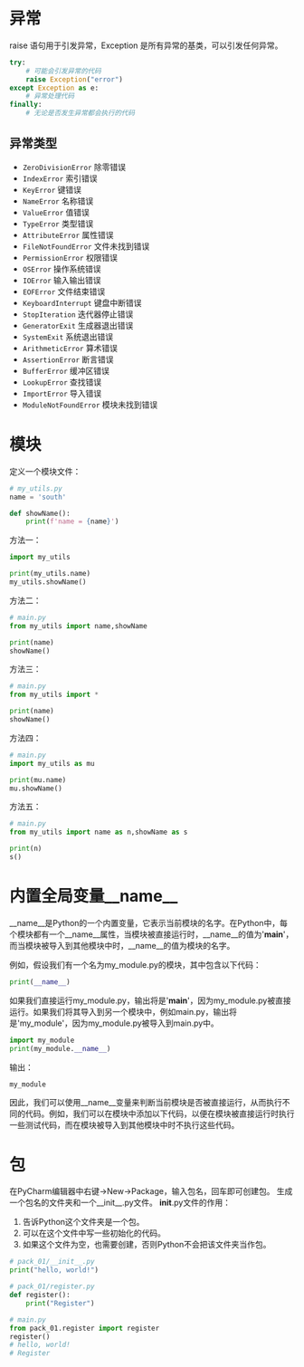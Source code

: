 # 异常
raise 语句用于引发异常，Exception 是所有异常的基类，可以引发任何异常。
```python
try:
    # 可能会引发异常的代码
    raise Exception("error")
except Exception as e:
    # 异常处理代码
finally:
    # 无论是否发生异常都会执行的代码
```

## 异常类型

- `ZeroDivisionError` 除零错误
- `IndexError` 索引错误
- `KeyError` 键错误
- `NameError` 名称错误
- `ValueError` 值错误
- `TypeError` 类型错误
- `AttributeError` 属性错误
- `FileNotFoundError` 文件未找到错误
- `PermissionError` 权限错误
- `OSError` 操作系统错误
- `IOError` 输入输出错误
- `EOFError` 文件结束错误
- `KeyboardInterrupt` 键盘中断错误
- `StopIteration` 迭代器停止错误
- `GeneratorExit` 生成器退出错误
- `SystemExit` 系统退出错误
- `ArithmeticError` 算术错误
- `AssertionError` 断言错误
- `BufferError` 缓冲区错误
- `LookupError` 查找错误
- `ImportError` 导入错误
- `ModuleNotFoundError` 模块未找到错误

# 模块
定义一个模块文件：
```python
# my_utils.py
name = 'south'

def showName(): 
    print(f'name = {name}')
```

方法一：
```python
import my_utils

print(my_utils.name)
my_utils.showName()
```

方法二：
```python
# main.py
from my_utils import name,showName 

print(name)
showName()
```

方法三：
```python
# main.py
from my_utils import *

print(name)
showName()
```

方法四：
```python
# main.py
import my_utils as mu

print(mu.name)
mu.showName()
```

方法五：
```python
# main.py
from my_utils import name as n,showName as s

print(n)
s()
```

# 内置全局变量__name__

__name__是Python的一个内置变量，它表示当前模块的名字。在Python中，每个模块都有一个__name__属性，当模块被直接运行时，__name__的值为'__main__'，而当模块被导入到其他模块中时，__name__的值为模块的名字。

例如，假设我们有一个名为my_module.py的模块，其中包含以下代码：


```python
print(__name__)
```

如果我们直接运行my_module.py，输出将是'__main__'，因为my_module.py被直接运行。如果我们将其导入到另一个模块中，例如main.py，输出将是'my_module'，因为my_module.py被导入到main.py中。


```python
import my_module
print(my_module.__name__)
```

输出：

```
my_module
```

因此，我们可以使用__name__变量来判断当前模块是否被直接运行，从而执行不同的代码。例如，我们可以在模块中添加以下代码，以便在模块被直接运行时执行一些测试代码，而在模块被导入到其他模块中时不执行这些代码。

# 包
在PyCharm编辑器中右键->New->Package，输入包名，回车即可创建包。
生成一个包名的文件夹和一个__init__.py文件。
__init__.py文件的作用：
1. 告诉Python这个文件夹是一个包。
2. 可以在这个文件中写一些初始化的代码。
3. 如果这个文件为空，也需要创建，否则Python不会把该文件夹当作包。
```python
# pack_01/__init__.py
print("hello, world!")
```
``` python
# pack_01/register.py
def register():
    print("Register")
```
```python
# main.py
from pack_01.register import register
register()
# hello, world!
# Register
```

